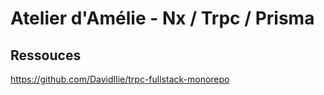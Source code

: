 # Atelier d'Amélie - Nx / Trpc / Prisma

## Ressouces
https://github.com/DavidIlie/trpc-fullstack-monorepo